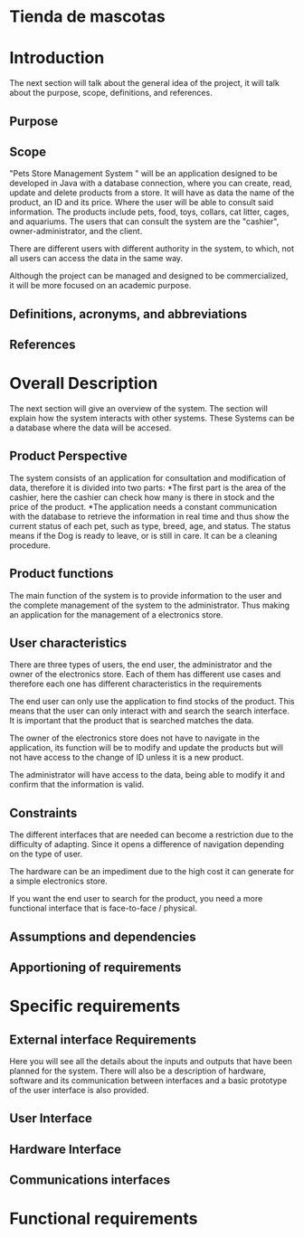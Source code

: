 # Tienda de mascotas
# Introduction
The next section will talk about the general idea of the project, it will talk about the purpose, scope, definitions, and references. 

## Purpose


## Scope

"Pets Store Management System " will be an application designed to be developed in Java with a database connection, where you can create, read, update and delete products from a store. It will have as data the name of the product, an ID and its price. Where the user will be able to consult said information. The products include pets, food, toys, collars, cat litter, cages, and aquariums. 
The users that can consult the system are the "cashier", owner-administrator, and the client.

There are different users with different authority in the system, to which, not all users can access the data in the same way.

Although the project can be managed and designed to be commercialized, it will be more focused on an academic purpose.

## Definitions, acronyms, and abbreviations

## References

# Overall Description

The next section will give an overview of the system. The section will explain how the system interacts with other systems. These Systems can be a database where the data will be accesed. 
## Product Perspective

The system consists of an application for consultation and modification of data, therefore it is divided into two parts:
  *The first part is the area of the cashier, here the cashier can check how many is there in stock and the price of the product.
  *The application needs a constant communication with the database to retrieve the information in real time and thus show the current status of each pet, such as type, breed, age, and status. The status means if the Dog is ready to leave, or is still in care. It can be a cleaning procedure.


## Product functions

The main function of the system is to provide information to the user and the complete management of the system to the administrator. Thus making an application for the management of a electronics store.

## User characteristics

There are three types of users, the end user, the administrator and the owner of the electronics store. Each of them has different use cases and therefore each one has different characteristics in the requirements

The end user can only use the application to find stocks of the product. This means that the user can only interact with and search the search interface. It is important that the product that is searched matches the data.

The owner of the electronics store does not have to navigate in the application, its function will be to modify and update the products but will not have access to the change of ID unless it is a new product.

The administrator will have access to the data, being able to modify it and confirm that the information is valid.

## Constraints
The different interfaces that are needed can become a restriction due to the difficulty of adapting. Since it opens a difference of navigation depending on the type of user.

The hardware can be an impediment due to the high cost it can generate for a simple electronics store.

If you want the end user to search for the product, you need a more functional interface that is face-to-face / physical.

## Assumptions and dependencies

## Apportioning of requirements

# Specific requirements

## External interface Requirements

Here you will see all the details about the inputs and outputs that have been planned for the system. There will also be a description of hardware, software and its communication between interfaces and a basic prototype of the user interface is also provided.

## User Interface
## Hardware Interface
## Communications interfaces

# Functional requirements

